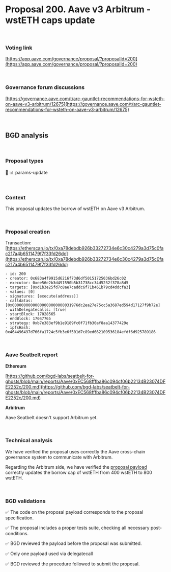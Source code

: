 # Proposal 200. Aave v3 Arbitrum - wstETH caps update

<br>

### Voting link

[https://app.aave.com/governance/proposal/?proposalId=200](https://app.aave.com/governance/proposal/?proposalId=200)

<br>

### Governance forum discussions

[https://governance.aave.com/t/arc-gauntlet-recommendations-for-wsteth-on-aave-v3-arbitrum/12675](https://governance.aave.com/t/arc-gauntlet-recommendations-for-wsteth-on-aave-v3-arbitrum/12675)

<br>

## BGD analysis

<br>

### Proposal types

:wrench: :bar_chart: params-update

<br>

### Context

This proposal updates the borrow of wstETH on Aave v3 Arbitrum.

<br>

### Proposal creation

Transaction: [https://etherscan.io/tx/0xa78debdb926b33272734e6c30c4279a3d75c0fac217a4b6511479f7f33fd26dc](https://etherscan.io/tx/0xa78debdb926b33272734e6c30c4279a3d75c0fac217a4b6511479f7f33fd26dc)

```
- id: 200
- creator: 0x683a4f9915d6216f73d6df50151725036bd26c02
- executor: 0xee56e2b3d491590b5b31738cc34d5232f378a8d5
- targets: [0xd1b3e25fd7c8ae7caddc6f71b461b79cd4ddcfa3]
- values: [0]
- signatures: [execute(address)]
- calldatas: [0x00000000000000000000000031976dc2ea27e75cc5a3687ed594d17127f9b72e]
- withDelegatecalls: [true]
- startBlock: 17028565
- endBlock: 17047765
- strategy: 0xb7e383ef9b1e9189fc0f71fb30af8aa14377429e
- ipfsHash: 0x464496497d766fa1724c5fb3e6f501d7c89ed662109536184efdf6d925789186
```

<br>

### Aave Seatbelt report

**Ethereum**

[https://github.com/bgd-labs/seatbelt-for-ghosts/blob/main/reports/Aave/0xEC568fffba86c094cf06b22134B23074DFE2252c/200.md](https://github.com/bgd-labs/seatbelt-for-ghosts/blob/main/reports/Aave/0xEC568fffba86c094cf06b22134B23074DFE2252c/200.md)

**Arbitrum**

Aave Seatbelt doesn't support Arbitrum yet.

<br>

### Technical analysis

We have verified the proposal uses correctly the Aave cross-chain governance system to communicate with Arbitrum.

Regarding the Arbitrum side, we have verified the [proposal payload](https://arbiscan.io/address/0x31976DC2Ea27E75cC5a3687ED594D17127f9b72E#code#F21#L1) correctly updates the borrow cap of wstETH from 400 wstETH to 800 wstETH.

<br>

### BGD validations

:white_check_mark: The code on the proposal payload corresponds to the proposal specification.

:white_check_mark: The proposal includes a proper tests suite, checking all necessary post-conditions.

:white_check_mark: BGD reviewed the payload before the proposal was submitted.

:white_check_mark: Only one payload used via delegatecall

:white_check_mark: BGD reviewed the procedure followed to submit the proposal.
